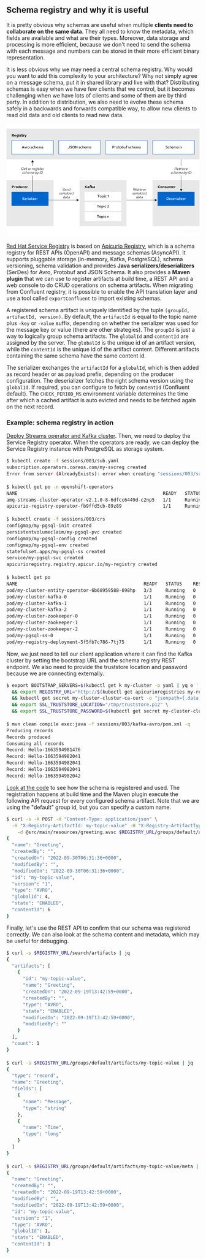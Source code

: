 ## Schema registry and why it is useful

It is pretty obvious why schemas are useful when multiple **clients need to collaborate on the same data**. They all
need to know the metadata, which fields are available and what are their types. Moreover, data storage and processing is
more efficient, because we don't need to send the schema with each message and numbers can be stored in their more
efficient binary representation.

It is less obvious why we may need a central schema registry. Why would you want to add this complexity to your
architecture? Why not simply agree on a message schema, put it in shared library and live with that? Distributing
schemas is easy when we have few clients that we control, but it becomes challenging when we have lots of clients and
some of them are by third party. In addition to distribution, we also need to evolve these schema safely in a backwards
and forwards compatible way, to allow new clients to read old data and old clients to read new data.

![](images/serdes.png)

[Red Hat Service Registry](https://www.redhat.com/en/technologies/cloud-computing/openshift/openshift-service-registry)
is based on [Apicurio Registry](https://www.apicur.io/registry), which is a schema registry for REST APIs (OpenAPI) and
message schemas (AsyncAPI). It supports pluggable storage (in-memory, Kafka, PostgreSQL), schema versioning, schema
validation and provides **Java serializers/deserializers** (SerDes) for Avro, Protobuf and JSON Schema. It also provides
a **Maven plugin** that we can use to register artifacts at build time, a REST API and a web console to do CRUD
operations on schema artifacts. When migrating from Confluent registry, it is possible to enable the API translation
layer and use a tool called `exportConfluent` to import existing schemas.

A registered schema artifact is uniquely identified by the tuple `(groupId, artifactId, version)`. By default,
the `artifactId` is equal to the topic name plus `-key` or `-value` suffix, depending on whether the serializer was used
for the message key or value (there are other strategies). The `groupId` is just a way to logically group schema
artifacts. The `globalId` and `contentId` are assigned by the server. The `globalId` is the unique id of an artifact
version, while the `contentId` is the unique id of the artifact content. Different artifacts containing the same schema
have the same content id.

The serializer exchanges the `artifactId` for a `globalId`, which is then added as record header or as payload prefix,
depending on the producer configuration. The deserializer fetches the right schema version using the `globalId`. If
required, you can configure to fetch by `contentId` (Confluent default). The `CHECK_PERIOD_MS` environment variable
determines the time after which a cached artifact is auto evicted and needs to be fetched again on the next record.

### Example: schema registry in action

[Deploy Streams operator and Kafka cluster](/sessions/001). Then, we need to deploy the Service Registry operator. When
the operators are ready, we can deploy the Service Registry instance with PostgreSQL as storage system.

```sh
$ kubectl create -f sessions/003/sub.yaml
subscription.operators.coreos.com/my-svcreg created
Error from server (AlreadyExists): error when creating "sessions/003/sub.yaml": operatorgroups.operators.coreos.com "local-operators" already exists

$ kubectl get po -n openshift-operators
NAME                                                     READY   STATUS    RESTARTS   AGE
amq-streams-cluster-operator-v2.1.0-8-6dfcc6449d-c2np5   1/1     Running   3          2d20h
apicurio-registry-operator-fb9ffd5cb-89z89               1/1     Running   0          46s

$ kubectl create -f sessions/003/crs
configmap/my-pgsql-init created
persistentvolumeclaim/my-pgsql-pvc created
configmap/my-pgsql-config created
configmap/my-pgsql-env created
statefulset.apps/my-pgsql-ss created
service/my-pgsql-svc created
apicurioregistry.registry.apicur.io/my-registry created

$ kubectl get po
NAME                                              READY   STATUS    RESTARTS   AGE
pod/my-cluster-entity-operator-6b68959588-698hp   3/3     Running   0          165m
pod/my-cluster-kafka-0                            1/1     Running   0          166m
pod/my-cluster-kafka-1                            1/1     Running   0          166m
pod/my-cluster-kafka-2                            1/1     Running   0          166m
pod/my-cluster-zookeeper-0                        1/1     Running   0          168m
pod/my-cluster-zookeeper-1                        1/1     Running   0          168m
pod/my-cluster-zookeeper-2                        1/1     Running   0          168m
pod/my-pgsql-ss-0                                 1/1     Running   0          8m36s
pod/my-registry-deployment-5f5fb7c786-7tj75       1/1     Running   0          53s
```

Now, we just need to tell our client application where it can find the Kafka cluster by setting the bootstrap URL and
the schema registry REST endpoint. We also need to provide the truststore location and password because we are
connecting externally.

```sh
$ export BOOTSTRAP_SERVERS=$(kubectl get k my-cluster -o yaml | yq e '.status.listeners[2].bootstrapServers') \
  && export REGISTRY_URL="http://$(kubectl get apicurioregistries my-registry -o 'jsonpath={.status.info.host}')/apis/registry/v2" \
  && kubectl get secret my-cluster-cluster-ca-cert -o "jsonpath={.data['ca\.p12']}" | base64 -d > /tmp/truststore.p12 \
  && export SSL_TRUSTSTORE_LOCATION="/tmp/truststore.p12" \
  && export SSL_TRUSTSTORE_PASSWORD=$(kubectl get secret my-cluster-cluster-ca-cert -o "jsonpath={.data['ca\.password']}" | base64 -d)

$ mvn clean compile exec:java -f sessions/003/kafka-avro/pom.xml -q
Producing records
Records produced
Consuming all records
Record: Hello-1663594981476
Record: Hello-1663594982041
Record: Hello-1663594982041
Record: Hello-1663594982041
Record: Hello-1663594982042
```

[Look at the code](/sessions/003/kafka-avro) to see how the schema is registered and used. The registration happens at
build time and the Maven plugin execute the following API request for every configured schema artifact. Note that we are
using the "default" group id, but you can specify a custom name.

```sh
$ curl -s -X POST -H "Content-Type: application/json" \
  -H "X-Registry-ArtifactId: my-topic-value" -H "X-Registry-ArtifactType: AVRO" \
    -d @src/main/resources/greeting.avsc $REGISTRY_URL/groups/default/artifacts?ifExists=RETURN_OR_UPDATE
{
  "name": "Greeting",
  "createdBy": "",
  "createdOn": "2022-09-30T06:31:36+0000",
  "modifiedBy": "",
  "modifiedOn": "2022-09-30T06:31:36+0000",
  "id": "my-topic-value",
  "version": "1",
  "type": "AVRO",
  "globalId": 4,
  "state": "ENABLED",
  "contentId": 6
}
```

Finally, let's use the REST API to confirm that our schema was registered correctly. We can also look at the schema
content and metadata, which may be useful for debugging.

```sh
$ curl -s $REGISTRY_URL/search/artifacts | jq
{
  "artifacts": [
    {
      "id": "my-topic-value",
      "name": "Greeting",
      "createdOn": "2022-09-19T13:42:59+0000",
      "createdBy": "",
      "type": "AVRO",
      "state": "ENABLED",
      "modifiedOn": "2022-09-19T13:42:59+0000",
      "modifiedBy": ""
    }
  ],
  "count": 1
}

$ curl -s $REGISTRY_URL/groups/default/artifacts/my-topic-value | jq
{
  "type": "record",
  "name": "Greeting",
  "fields": [
    {
      "name": "Message",
      "type": "string"
    },
    {
      "name": "Time",
      "type": "long"
    }
  ]
}

$ curl -s $REGISTRY_URL/groups/default/artifacts/my-topic-value/meta | jq
{
  "name": "Greeting",
  "createdBy": "",
  "createdOn": "2022-09-19T13:42:59+0000",
  "modifiedBy": "",
  "modifiedOn": "2022-09-19T13:42:59+0000",
  "id": "my-topic-value",
  "version": "1",
  "type": "AVRO",
  "globalId": 1,
  "state": "ENABLED",
  "contentId": 1
}
```
